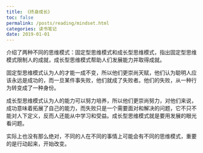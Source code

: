 ```yaml
---
title: 《终身成长》
toc: false
permalink: /posts/reading/mindset.html
categories: 读书笔记
date: 2019-01-01
---
```


介绍了两种不同的思维模式：固定型思维模式和成长型思维模式，指出固定型思维模式限制人的成就，成长型思维模式帮助人们发展能力并取得成就。

固定型思维模式认为人的才能一成不变，所以他们更崇尚天赋，他们认为聪明人应该永远是成功的，而一旦某件事失败，他们就成了失败者。他们的失败，从一种行为转变成了一种身份。

成长型思维模式认为人的能力可以努力培养，所以他们更崇尚努力，对他们来说，成功意味着拓展了自己的能力，而失败只是一个需要面对和解决的问题，它不只不能对人下定义，反而人还能从中学习和受益。成长型思维模式就是要用发展的眼光看问题。

实际上也没有那么绝对，不同的人在不同的事情上可能会有不同的思维模式，重要的是行动起来，开始改变。
